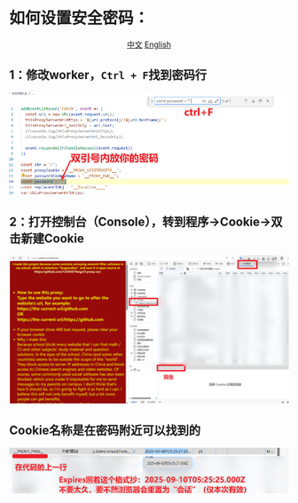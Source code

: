 # 如何设置安全密码：

<div align="center">
  
[中文](https://github.com/1234567Yang/cf-proxy-ex/blob/main/security_password_tutorial.md) 
[English](https://github-com.translate.goog/1234567Yang/cf-proxy-ex/blob/main/security_password_tutorial.md?_x_tr_sl=zh-CN&_x_tr_tl=en&_x_tr_hl=zh-CN&_x_tr_pto=wapp)
</div>

## 1：修改worker，`Ctrl + F`找到密码行
![密码](img/pwd_1.png)

## 2：打开控制台（Console），转到程序->Cookie->双击新建Cookie
![Cookie](img/pwd_2.png)

## Cookie名称是在密码附近可以找到的
![Cookie](img/pwd_3.png)
